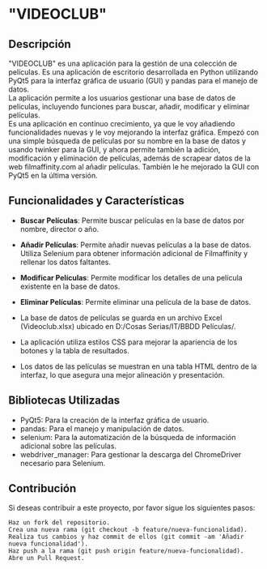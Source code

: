 # "VIDEOCLUB"

## Descripción
"VIDEOCLUB" es una aplicación para la gestión de una colección de películas. Es una aplicación de escritorio desarrollada en Python utilizando PyQt5 para la interfaz gráfica de usuario (GUI) y pandas para el manejo de datos.
<br>
La aplicación permite a los usuarios gestionar una base de datos de películas, incluyendo funciones para buscar, añadir, modificar y eliminar películas.
<br>
Es una aplicación en continuo crecimiento, ya que le voy añadiendo funcionalidades nuevas y le voy mejorando la interfaz gráfica. Empezó con una simple búsqueda de películas por su nombre en la base de datos y usando twinker para la GUI, 
y ahora permite también la adición, modificación y eliminación de películas, además de scrapear datos de la web filmaffinity.com al añadir películas. También le he mejorado la GUI con PyQt5 en la última versión.

## Funcionalidades y Características
- **Buscar Películas**: Permite buscar películas en la base de datos por nombre, director o año.
- **Añadir Películas**: Permite añadir nuevas películas a la base de datos. Utiliza Selenium para obtener información adicional de Filmaffinity y rellenar los datos faltantes.
- **Modificar Películas**: Permite modificar los detalles de una película existente en la base de datos.
- **Eliminar Películas**: Permite eliminar una película de la base de datos.
  
- La base de datos de películas se guarda en un archivo Excel (Videoclub.xlsx) ubicado en D:/Cosas Serias/IT/BBDD Películas/.
- La aplicación utiliza estilos CSS para mejorar la apariencia de los botones y la tabla de resultados.
- Los datos de las películas se muestran en una tabla HTML dentro de la interfaz, lo que asegura una mejor alineación y presentación.

## Bibliotecas Utilizadas
- PyQt5: Para la creación de la interfaz gráfica de usuario.
- pandas: Para el manejo y manipulación de datos.
- selenium: Para la automatización de la búsqueda de información adicional sobre las películas.
- webdriver_manager: Para gestionar la descarga del ChromeDriver necesario para Selenium.

## Contribución

Si deseas contribuir a este proyecto, por favor sigue los siguientes pasos:

    Haz un fork del repositorio.
    Crea una nueva rama (git checkout -b feature/nueva-funcionalidad).
    Realiza tus cambios y haz commit de ellos (git commit -am 'Añadir nueva funcionalidad').
    Haz push a la rama (git push origin feature/nueva-funcionalidad).
    Abre un Pull Request.
